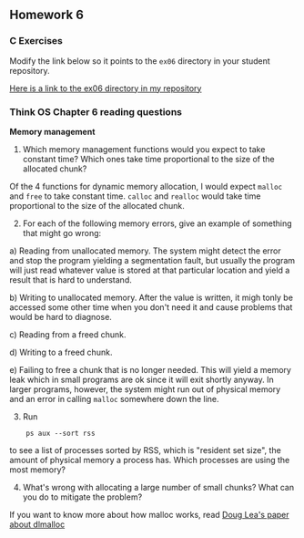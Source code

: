 ## Homework 6

### C Exercises

Modify the link below so it points to the `ex06` directory in your
student repository.

[Here is a link to the ex06 directory in my repository](https://github.com/ericasaywhat/ExercisesInC/tree/master/exercises/ex06)

### Think OS Chapter 6 reading questions

**Memory management**

1) Which memory management functions would you expect to take constant time?
Which ones take time proportional to the size of the allocated chunk?

Of the 4 functions for dynamic memory allocation, I would expect `malloc` and `free` to take constant time.
`calloc` and `realloc` would take time proportional to the size of the allocated chunk.

2) For each of the following memory errors, give an example of something that might go wrong:

a) Reading from unallocated memory.
The system might detect the error and stop the program yielding a segmentation fault, but usually the program will just read whatever value is stored at that particular location and yield a result that is hard to understand.

b) Writing to unallocated memory.
After the value is written, it migh tonly be accessed some other time when you don't need it and cause problems that would be hard to diagnose.

c) Reading from a freed chunk.


d) Writing to a freed chunk.

e) Failing to free a chunk that is no longer needed.
This will yield a memory leak which in small programs are ok since it will exit shortly anyway. In larger programs, however, the system might run out of physical memory and an error in calling `malloc` somewhere down the line.

3) Run

```
    ps aux --sort rss
```

to see a list of processes sorted by RSS, which is "resident set size", the amount of physical 
memory a process has.  Which processes are using the most memory?

4) What's wrong with allocating a large number of small chunks?  What can you do to mitigate the problem?

If you want to know more about how malloc works, read 
[Doug Lea's paper about dlmalloc](http://gee.cs.oswego.edu/dl/html/malloc.html)
